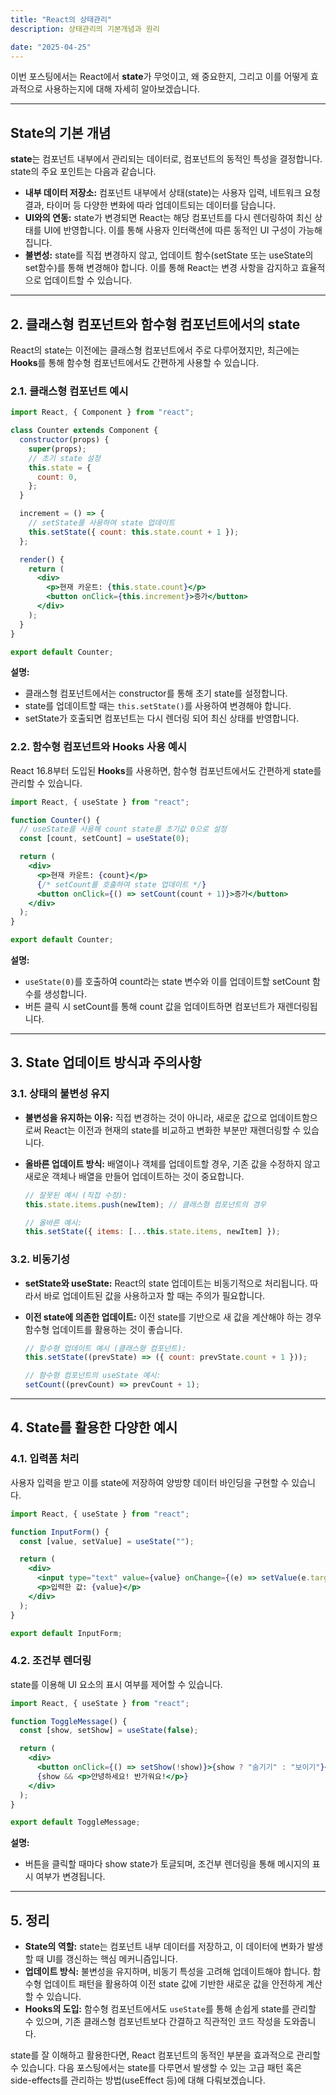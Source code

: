 ```yaml
---
title: "React의 상태관리"
description: 상태관리의 기본개념과 원리

date: "2025-04-25"
---
```


이번 포스팅에서는 React에서 **state**가 무엇이고, 왜 중요한지, 그리고 이를 어떻게 효과적으로 사용하는지에 대해 자세히 알아보겠습니다.

---

## State의 기본 개념

**state**는 컴포넌트 내부에서 관리되는 데이터로, 컴포넌트의 동적인 특성을 결정합니다. state의 주요 포인트는 다음과 같습니다.

- **내부 데이터 저장소:**
  컴포넌트 내부에서 상태(state)는 사용자 입력, 네트워크 요청 결과, 타이머 등 다양한 변화에 따라 업데이트되는 데이터를 담습니다.
- **UI와의 연동:**
  state가 변경되면 React는 해당 컴포넌트를 다시 렌더링하여 최신 상태를 UI에 반영합니다. 이를 통해 사용자 인터랙션에 따른 동적인 UI 구성이 가능해집니다.
- **불변성:**
  state를 직접 변경하지 않고, 업데이트 함수(setState 또는 useState의 set함수)를 통해 변경해야 합니다. 이를 통해 React는 변경 사항을 감지하고 효율적으로 업데이트할 수 있습니다.

---

## 2. 클래스형 컴포넌트와 함수형 컴포넌트에서의 state

React의 state는 이전에는 클래스형 컴포넌트에서 주로 다루어졌지만, 최근에는 **Hooks**를 통해 함수형 컴포넌트에서도 간편하게 사용할 수 있습니다.

### 2.1. 클래스형 컴포넌트 예시

```jsx
import React, { Component } from "react";

class Counter extends Component {
  constructor(props) {
    super(props);
    // 초기 state 설정
    this.state = {
      count: 0,
    };
  }

  increment = () => {
    // setState를 사용하여 state 업데이트
    this.setState({ count: this.state.count + 1 });
  };

  render() {
    return (
      <div>
        <p>현재 카운트: {this.state.count}</p>
        <button onClick={this.increment}>증가</button>
      </div>
    );
  }
}

export default Counter;
```

**설명:**

- 클래스형 컴포넌트에서는 constructor를 통해 초기 state를 설정합니다.
- state를 업데이트할 때는 `this.setState()`를 사용하여 변경해야 합니다.
- setState가 호출되면 컴포넌트는 다시 렌더링 되어 최신 상태를 반영합니다.

### 2.2. 함수형 컴포넌트와 Hooks 사용 예시

React 16.8부터 도입된 **Hooks**를 사용하면, 함수형 컴포넌트에서도 간편하게 state를 관리할 수 있습니다.

```jsx
import React, { useState } from "react";

function Counter() {
  // useState를 사용해 count state를 초기값 0으로 설정
  const [count, setCount] = useState(0);

  return (
    <div>
      <p>현재 카운트: {count}</p>
      {/* setCount를 호출하여 state 업데이트 */}
      <button onClick={() => setCount(count + 1)}>증가</button>
    </div>
  );
}

export default Counter;
```

**설명:**

- `useState(0)`를 호출하여 count라는 state 변수와 이를 업데이트할 setCount 함수를 생성합니다.
- 버튼 클릭 시 setCount를 통해 count 값을 업데이트하면 컴포넌트가 재렌더링됩니다.

---

## 3. State 업데이트 방식과 주의사항

### 3.1. 상태의 불변성 유지

- **불변성을 유지하는 이유:**
  직접 변경하는 것이 아니라, 새로운 값으로 업데이트함으로써 React는 이전과 현재의 state를 비교하고 변화한 부분만 재렌더링할 수 있습니다.

- **올바른 업데이트 방식:**
  배열이나 객체를 업데이트할 경우, 기존 값을 수정하지 않고 새로운 객체나 배열을 만들어 업데이트하는 것이 중요합니다.

  ```jsx
  // 잘못된 예시 (직접 수정):
  this.state.items.push(newItem); // 클래스형 컴포넌트의 경우

  // 올바른 예시:
  this.setState({ items: [...this.state.items, newItem] });
  ```

### 3.2. 비동기성

- **setState와 useState:**
  React의 state 업데이트는 비동기적으로 처리됩니다. 따라서 바로 업데이트된 값을 사용하고자 할 때는 주의가 필요합니다.

- **이전 state에 의존한 업데이트:**
  이전 state를 기반으로 새 값을 계산해야 하는 경우 함수형 업데이트를 활용하는 것이 좋습니다.

  ```jsx
  // 함수형 업데이트 예시 (클래스형 컴포넌트):
  this.setState((prevState) => ({ count: prevState.count + 1 }));

  // 함수형 컴포넌트의 useState 예시:
  setCount((prevCount) => prevCount + 1);
  ```

---

## 4. State를 활용한 다양한 예시

### 4.1. 입력폼 처리

사용자 입력을 받고 이를 state에 저장하여 양방향 데이터 바인딩을 구현할 수 있습니다.

```jsx
import React, { useState } from "react";

function InputForm() {
  const [value, setValue] = useState("");

  return (
    <div>
      <input type="text" value={value} onChange={(e) => setValue(e.target.value)} />
      <p>입력한 값: {value}</p>
    </div>
  );
}

export default InputForm;
```

### 4.2. 조건부 렌더링

state를 이용해 UI 요소의 표시 여부를 제어할 수 있습니다.

```jsx
import React, { useState } from "react";

function ToggleMessage() {
  const [show, setShow] = useState(false);

  return (
    <div>
      <button onClick={() => setShow(!show)}>{show ? "숨기기" : "보이기"}</button>
      {show && <p>안녕하세요! 반가워요!</p>}
    </div>
  );
}

export default ToggleMessage;
```

**설명:**

- 버튼을 클릭할 때마다 show state가 토글되며, 조건부 렌더링을 통해 메시지의 표시 여부가 변경됩니다.

---

## 5. 정리

- **State의 역할:**
  state는 컴포넌트 내부 데이터를 저장하고, 이 데이터에 변화가 발생할 때 UI를 갱신하는 핵심 메커니즘입니다.
- **업데이트 방식:**
  불변성을 유지하며, 비동기 특성을 고려해 업데이트해야 합니다. 함수형 업데이트 패턴을 활용하여 이전 state 값에 기반한 새로운 값을 안전하게 계산할 수 있습니다.
- **Hooks의 도입:**
  함수형 컴포넌트에서도 `useState`를 통해 손쉽게 state를 관리할 수 있으며, 기존 클래스형 컴포넌트보다 간결하고 직관적인 코드 작성을 도와줍니다.

state를 잘 이해하고 활용한다면, React 컴포넌트의 동적인 부분을 효과적으로 관리할 수 있습니다. 다음 포스팅에서는 state를 다루면서 발생할 수 있는 고급 패턴 혹은 side-effects를 관리하는 방법(useEffect 등)에 대해 다뤄보겠습니다.
